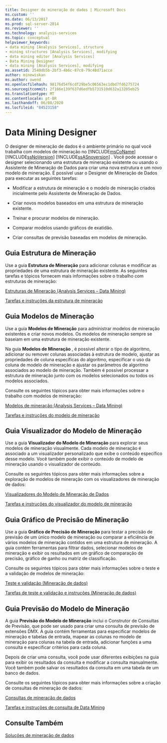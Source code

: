 ```yaml
---
title: Designer de mineração de dados | Microsoft Docs
ms.custom: ''
ms.date: 06/13/2017
ms.prod: sql-server-2014
ms.reviewer: ''
ms.technology: analysis-services
ms.topic: conceptual
helpviewer_keywords:
- data mining [Analysis Services], structure
- mining structures [Analysis Services], modifying
- data mining editor [Analysis Services]
- Data Mining Designer
- data mining [Analysis Services], modifying
ms.assetid: 2540db5b-2bf3-4b6c-87c8-79c48d71acce
author: minewiskan
ms.author: owend
ms.openlocfilehash: 98176d54f6cdf29be5c06563ec1dbd7fd6275724
ms.sourcegitcommit: 2f166e139f637d6edfb5731510d632a13205eb25
ms.translationtype: MT
ms.contentlocale: pt-BR
ms.lasthandoff: 06/08/2020
ms.locfileid: "84523158"
---
```

# <a name="data-mining-designer"></a>Data Mining Designer
  O designer de mineração de dados é o ambiente primário no qual você trabalha com modelos de mineração no [!INCLUDE[msCoName](../../includes/msconame-md.md)] [!INCLUDE[ssNoVersion](../../includes/ssnoversion-md.md)] [!INCLUDE[ssASnoversion](../../includes/ssasnoversion-md.md)] . Você pode acessar o designer selecionando uma estrutura de mineração existente ou usando o Assistente de Mineração de Dados para criar uma nova estrutura e um novo modelo de mineração. É possível usar o Designer de Mineração de Dados para executar as seguintes tarefas:  
  
-   Modificar a estrutura de mineração e o modelo de mineração criados inicialmente pelo Assistente de Mineração de Dados.  
  
-   Criar novos modelos baseados em uma estrutura de mineração existente.  
  
-   Treinar e procurar modelos de mineração.  
  
-   Comparar modelos usando gráficos de exatidão.  
  
-   Criar consultas de previsão baseadas em modelos de mineração.  
  
## <a name="mining-structure-tab"></a>Guia Estrutura de Mineração  
 Use a guia **Estrutura de Mineração** para adicionar colunas e modificar as propriedades de uma estrutura de mineração existente. As seguintes tarefas e tópicos fornecem mais informações sobre o trabalho com estruturas de mineração:  
  
 [Estruturas de Mineração &#40;Analysis Services – Data Mining&#41;](mining-structures-analysis-services-data-mining.md)  
  
 [Tarefas e instruções da estrutura de mineração](mining-structure-tasks-and-how-tos.md)  
  
## <a name="mining-models-tab"></a>Guia Modelos de Mineração  
 Use a guia **Modelos de Mineração** para administrar modelos de mineração existentes e criar novos modelos. Os modelos de mineração sempre se baseiam em uma estrutura de mineração existente.  
  
 Na guia **Modelos de Mineração** , é possível alterar o tipo de algoritmo, adicionar ou remover colunas associadas à estrutura de modelo, ajustar as propriedades de coluna específicas do algoritmo, especificar o uso da coluna de modelo de mineração e ajustar os parâmetros de algoritmo associados ao modelo de mineração. Também é possível processar a estrutura de mineração junto com os modelos selecionados ou todos os modelos associados.  
  
 Consulte os seguintes tópicos para obter mais informações sobre o trabalho com modelos de mineração:  
  
 [Modelos de mineração &#40;Analysis Services – Data Mining&#41;](mining-models-analysis-services-data-mining.md)  
  
 [Tarefas e instruções do modelo de mineração](mining-model-tasks-and-how-tos.md)  
  
## <a name="mining-model-viewer-tab"></a>Guia Visualizador do Modelo de Mineração  
 Use a guia **Visualizador do Modelo de Mineração** para explorar seus modelos de mineração visualmente. Cada modelo de mineração é associado a um visualizador personalizado que exibe o conteúdo específico desse modelo. Você também pode exibir o conteúdo de modelo de mineração usando o visualizador de conteúdo.  
  
 Consulte os seguintes tópicos para obter mais informações sobre a exploração de modelos de mineração com os visualizadores de mineração de dados:  
  
 [Visualizadores do Modelo de Mineração de Dados](data-mining-model-viewers.md)  
  
 [Tarefas e instruções do visualizador do modelo de mineração](mining-model-viewer-tasks-and-how-tos.md)  
  
## <a name="mining-accuracy-chart-tab"></a>Guia Gráfico de Precisão de Mineração  
 Use a guia **Gráfico de Precisão de Mineração** para testar a precisão de previsão de um único modelo de mineração ou comparar a eficiência de vários modelos de mineração contidos em uma estrutura de mineração. A guia contém ferramentas para filtrar dados, selecionar modelos de mineração e exibir os resultados em um gráfico de comparação de precisão, gráfico de ganho ou matriz de classificação.  
  
 Consulte os seguintes tópicos para obter mais informações sobre o teste e a validação de modelos de mineração:  
  
 [Teste e validação &#40;Mineração de dados&#41;](testing-and-validation-data-mining.md)  
  
 [Tarefas de teste e validação e instruções &#40;Mineração de dados&#41;](testing-and-validation-tasks-and-how-tos-data-mining.md)  
  
## <a name="mining-model-prediction-tab"></a>Guia Previsão do Modelo de Mineração  
 A guia **Previsão do Modelo de Mineração** inclui o Construtor de Consultas de Previsão, que pode ser usado para criar uma consulta de previsão de extensões DMX. A guia contém ferramentas para especificar modelos de mineração e tabelas de entrada, mapear as colunas no modelo de mineração para colunas na tabela de entrada, adicionar funções a uma consulta e especificar critérios para cada coluna.  
  
 Depois de criar uma consulta, você pode usar diferentes exibições na guia para exibir os resultados da consulta e modificar a consulta manualmente. Você também pode salvar os resultados da consulta em uma tabela de um banco de dados.  
  
 Consulte os seguintes tópicos para obter mais informações sobre a criação de consultas de mineração de dados:  
  
 [Consultas de mineração de dados](data-mining-queries.md)  
  
 [Tarefas e instruções de consulta de Data Mining](data-mining-query-tasks-and-how-tos.md)  
  
## <a name="see-also"></a>Consulte Também  
 [Soluções de mineração de dados](data-mining-solutions.md)  
  
  
